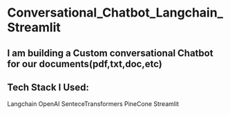 # Conversational_Chatbot_Langchain_Streamlit

## I am building a Custom conversational Chatbot for our documents(pdf,txt,doc,etc)
## Tech Stack I Used:
  Langchain
  OpenAI
  SenteceTransformers
  PineCone
  Streamlit
